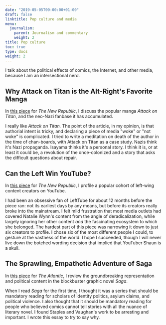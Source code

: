 ```yaml
---
date: "2019-05-05T00:00:00+01:00"
draft: false
linktitle: Pop culture and media
menu:
  journalism:
    parent: Journalism and commentary
    weight: 2
title: Pop culture
toc: true
type: docs
weight: 2
---
```


I talk about the political effects of comics, the Internet, and other media, because I am an intersectional nerd.

## Why Attack on Titan is the Alt-Right's Favorite Manga

In [this piece](https://newrepublic.com/article/160193/attack-titan-alt-rights-favorite-manga) for _The New Republic_, I discuss the popular manga *Attack on Titan*, and the neo-Nazi fanbase it has accumulated.

I really like _Attack on Titan._ The point of the article, in my opinion, is that authorial intent is tricky, and declaring a piece of media "woke" or "not woke" is complicated. I tried to write a meditation on death of the author in the time of chan-boards, with Attack on Titan as a case study. Nazis think it's Nazi propaganda. Isayama thinks it's a personal story. I think it is, or at least it could be, a revolution of the once-colonized and a story that asks the difficult questions about repair.

## Can the Left Win YouTube?

In [this piece](https://newrepublic.com/article/154399/can-left-win-youtube) for _The New Republic_, I profile a popular cohort of left-wing content creators on YouTube.

I had been an obsessive fan of LeftTube for about 12 months before the piece ran: not its earliest days by any means, but before its creators really broke into the mainstream. I felt mild frustration that most media outlets had covered Natalie Wynn's content from the angle of deradicalization, while largely ignoring her other content _and_ the fascinating ecosystem to which she belonged. The hardest part of this piece was narrowing it down to just six creators to profile. I chose six of the most different people I could, to gesture at the vastness of the world. I hope I succeeded, though I will never live down the botched wording decision that implied that YouTuber Shaun is a skull.

## The Sprawling, Empathetic Adventure of Saga

In [this piece](https://www.theatlantic.com/entertainment/archive/2018/03/saga-comic-series-image-issue-50/556481/) for _The Atlantic_, I review the groundbreaking representation and political content in the blockbuster graphic novel _Saga_.

When I read _Saga_ for the first time, I thought it was a series that should be mandatory reading for scholars of identity politics, asylum claims, and political violence. I also thought that it should be mandatory reading for people who believed comics cannot tell stories with all the nuance of literary novel. I found Staples and Vaughan's work to be arresting and important. I wrote this essay to try to say why.
